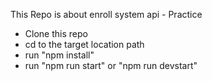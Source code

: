 This Repo is about enroll system api - Practice

- Clone this repo
- cd to the target location path
- run "npm install"
- run "npm run start" or "npm run devstart"

